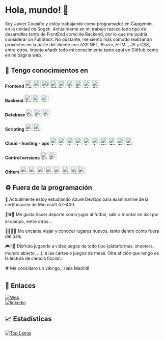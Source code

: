 
# Hola, mundo! 👋 


Soy Javier Cousiño y estoy trabajando como programador en Capgemini, en la unidad de Sogeti. Actualmente en mi trabajo realizo todo tipo de desarrollos tanto de FrontEnd como de Backend, por lo que me podría considerar un FullStack. No obstante, me siento más cómodo realizando proyectos en la parte del cliente con ASP.NET, Blazor, HTML, JS y CSS, entre otros. Intento añadir todo mi conocimiento tanto aquí en GitHub como en mi página web.

 
## 🧠 Tengo conocimientos en


#### Frontend <img height="24" width="24" src="https://cdn.simpleicons.org/html5/E34F26" alt="HTML 5" title="HTML 5"  />  <img height="24" width="24" src="https://cdn.simpleicons.org/javascript/F7DF1E" alt="JavaScript" title="JavaScript"  /> <img height="24" width="24" src="https://cdn.simpleicons.org/jquery/0769AD" alt="jQuery" title="jQuery"  /> <img height="24" width="24" src="https://cdn.simpleicons.org/css3/1572B6" alt="CSS 3" title="CSS 3"  /> <img height="24" width="24" src="https://cdn.simpleicons.org/bootstrap/7952B3" alt="Bootstrap" title="Bootstrap"  />    <img height="24" width="24" src="https://cdn.simpleicons.org/angular/DD0031" alt="Angular" title="Angular"  />  <img height="24" width="24" src="https://cdn.simpleicons.org/typescript/3178C6" alt="TypeScript" title="TypeScript"  /> <img height="24" width="24" src="https://cdn.simpleicons.org/MUI/007FFF" alt="Material UI" title="Material UI"  />  <img height="24" width="24" src="https://cdn.simpleicons.org/blazor/512BD4" alt="Blazor" title="Blazor"  />

#### Backend <img height="24" width="24" src="https://cdn.simpleicons.org/CSharp/512BD4" alt="C#" title="C#"  /> <img height="24" width="24" src="https://cdn.simpleicons.org/VisualBasic/512BD4" alt="Visual Basic" title="Visual Basic"  />    <img height="24" width="24" src="https://cdn.simpleicons.org/.NET/512BD4" alt=".Net" title=".Net"  />

#### Database <img height="24" width="24" src="https://cdn.simpleicons.org/MicrosoftSQLServer/CC2927" alt="Microsoft SQL Server" title="Microsoft SQL Server"  /> <img height="24" width="24" src="https://cdn.simpleicons.org/PostgreSQL/4169E1" alt="Postgresql" title="Postgresql"  /> <img height="24" width="24" src="https://cdn.simpleicons.org/Oracle/F80000" alt="Oracle" title="Oracle"  />

#### Scripting <img height="24" width="24" src="https://cdn.simpleicons.org/PowerShell/5391FE" alt="PowerShell" title="PowerShell"  /> <img height="24" width="24" src="https://cdn.simpleicons.org/WindowsTerminal/4D4D4D" alt="Windows Terminal" title="Windows Terminal"  />

#### Cloud - hosting - ops  <img height="24" width="24" src="https://cdn.simpleicons.org/microsoftazure/0078D4" alt="Azure" title="Azure"  />   <img height="24" width="24" src="https://cdn.simpleicons.org/AzureFunctions/0062AD" alt="Azure Functions" title="Azure Functions"  />   <img height="24" width="24" src="https://cdn.simpleicons.org/AzureDataExplorer/0062AD" alt="Azure Data Explorer" title="Azure Data Explorer"  />  <img height="24" width="24" src="https://cdn.simpleicons.org/AZUREDEVOPS/0078D7" alt="Azure DevOps" title="Azure DevOps"  />    <img height="24" width="24" src="https://cdn.simpleicons.org/AzurePipelines/2560E0" alt="Azure Pipelines" title="Azure Pipelines"  />   <img height="24" width="24" src="https://cdn.simpleicons.org/AzureArtifacts/CB2E6D" alt="Azure Artifacts" title="Azure Artifacts"  /> <img height="24" width="24" src="https://cdn.simpleicons.org/WordPress/21759B" alt="WordPress" title="WordPress"  />   <img height="24" width="24" src="https://cdn.simpleicons.org/GitHub/FFFFFF" alt="GitHub" title="GitHub"  /> <img height="24" width="24" src="https://cdn.simpleicons.org/GitHubActions/FFFFFF" alt="GitHub Actions" title="GitHub Actions"  /> <img height="24" width="24" src="https://cdn.simpleicons.org/GitHubCopilot/FFFFFF" alt="GitHub Copilot" title="GitHub Copilot"  />

#### Control versions <img height="24" width="24" src="https://cdn.simpleicons.org/Git/F05032" alt="Git" title="Git"  />  <img height="24" width="24" src="https://cdn.simpleicons.org/AzureDevOps/0078D7" alt="Team Foundation Version Control" title="Team Foundation Version Control"  />

#### Others <img height="24" width="24" src="https://cdn.simpleicons.org/Postman/FF6C37" alt="Postman" title="Postman"  />  <img height="24" width="24" src="https://cdn.simpleicons.org/Jira/0052CC" alt="Jira" title="Jira"  />   <img height="24" width="24" src="https://cdn.simpleicons.org/JiraSoftware/0052CC" alt="Jira Software" title="Jira Software"  /> <img height="24" width="24" src="https://cdn.simpleicons.org/Swagger/85EA2D" alt="Swagger" title="Swagger"  />  <img height="24" width="24" src="https://cdn.simpleicons.org/Diagrams.Net/F08705" alt="DrawIO" title="DrawIO"  />   <img height="24" width="24" src="https://cdn.simpleicons.org/D3.js/F9A03C" alt="D3 js" title="D3 js"  />    <img height="24" width="24" src="https://cdn.simpleicons.org/JsonWebTokens/FFFFFF" alt="JSON Web Tokens" title="JSON Web Tokens"  /><img height="24" width="24" src="https://cdn.simpleicons.org/SonarQube/FFFFFF" alt="SonarQube" title="SonarQube"  />


## :recycle: Fuera de la programación 

:memo: Actualmente estoy estudiando Azure DevOps para examinarme de la certificación de Microsoft AZ-400. 

:bicyclist::soccer::bowling:  Me gusta hacer deporte como jugar al futbol, salir a montar en bici por el campo, entre otros...

:evergreen_tree::palm_tree::city_sunrise::sunrise_over_mountains:  Me encanta viajar y conocer lugares nuevos, tanto dentro como fuera del país.

:video_game::black_joker::game_die: Disfruto jugando a videojuegos de todo tipo (plataformas, shooters, mundo abierto, ...), a las cartas o juegos de mesa. Otra afición que tengo es la lectura de ciencia ficción.

:soccer:
 Me considero un vikingo, ¡Hala Madrid!





## 🔗 Enlaces
[![Web](https://img.shields.io/badge/c0us1.net-000?style=for-the-badge&logo=ko-fi&logoColor=white)](https://c0us1.net/) <br />
[![linkedin](https://img.shields.io/badge/linkedin-0A66C2?style=for-the-badge&logo=linkedin&logoColor=white)](https://www.linkedin.com/in/fco-javier-cousi%C3%B1o/)




## 📈 Estadísticas

[![Top Langs](https://github-readme-stats.vercel.app/api/top-langs/?username=cousigoico&layout=compact&theme=dark)](https://github.com/cousigoico?tab=repositories)


##
